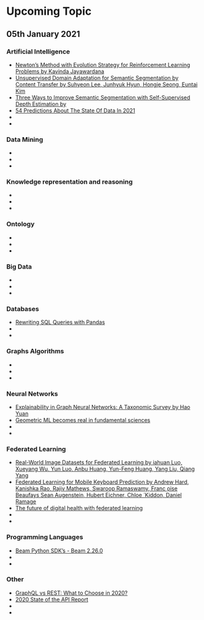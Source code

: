 # Upcoming Topic

## 05th January 2021

### Artificial Intelligence
- [Newton’s Method with Evolution Strategy for Reinforcement Learning Problems by Kavinda Jayawardana](https://towardsdatascience.com/newtons-method-with-evolution-strategy-for-reinforcement-learning-problems-fc3dbce28722)
- [Unsupervised Domain Adaptation for Semantic Segmentation by Content Transfer by Suhyeon Lee, Junhyuk Hyun, Hongje Seong, Euntai Kim](https://arxiv.org/pdf/2012.12545v1.pdf)
- [Three Ways to Improve Semantic Segmentation with Self-Supervised Depth Estimation by ](https://arxiv.org/pdf/2012.10782v1.pdf)
- [54 Predictions About The State Of Data In 2021](https://www.forbes.com/sites/gilpress/2021/12/30/54-predictions-about-the-state-of-data-in-2021/?sh=6ba6af7a397d)
- 
- 

### Data Mining
- 
- 
- 
### Knowledge representation and reasoning
- 
- 
- 

### Ontology
- 
- 
- 

### Big Data
- 
- 
- 


### Databases
- [Rewriting SQL Queries with Pandas](https://towardsdatascience.com/rewriting-sql-queries-with-pandas-ac08d9f054ec?source=social.tw)
- 
- 

### Graphs Algorithms
- 
- 
- 

### Neural Networks
- [Explainability in Graph Neural Networks: A Taxonomic Survey by Hao Yuan](https://arxiv.org/pdf/2012.15445v1.pdf)
- [Geometric ML becomes real in fundamental sciences](https://towardsdatascience.com/geometric-ml-becomes-real-in-fundamental-sciences-3b0d109883b5?source=social.tw)
- 
- 

### Federated Learning
- [Real-World Image Datasets for Federated Learning by iahuan Luo, Xueyang Wu, Yun Luo, Anbu Huang, Yun-Feng Huang, Yang Liu, Qiang Yang](https://arxiv.org/pdf/1910.11089v2.pdf)
- [Federated Learning for Mobile Keyboard Prediction by Andrew Hard, Kanishka Rao, Rajiv Mathews, Swaroop Ramaswamy, Franc ̧oise Beaufays Sean Augenstein, Hubert Eichner, Chloe ́ Kiddon, Daniel Ramage](https://arxiv.org/pdf/1811.03604v2.pdf)
- [The future of digital health with federated learning](https://www.nature.com/articles/s41746-020-00323-1)
- 
- 

### Programming Languages
- [Beam Python SDK’s - Beam 2.26.0](https://beam.apache.org/blog/dataframe-api-preview-available/)
- 
- 

### Other
- [GraphQL vs REST: What to Choose in 2020?](https://softwareplanetgroup.co.uk/graphql-vs-rest-what-to-choose-in-2020/)
- [2020 State of the API Report](https://www.postman.com/state-of-api/)
- 
- 
